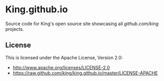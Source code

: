 # King.github.io

Source code for King's open source site showcasing all *github.com/king* projects.

## License

This is licensed under the Apache License, Version 2.0: 
* http://www.apache.org/licenses/LICENSE-2.0
* https://raw.github.com/king/king.github.io/master/LICENSE-APACHE